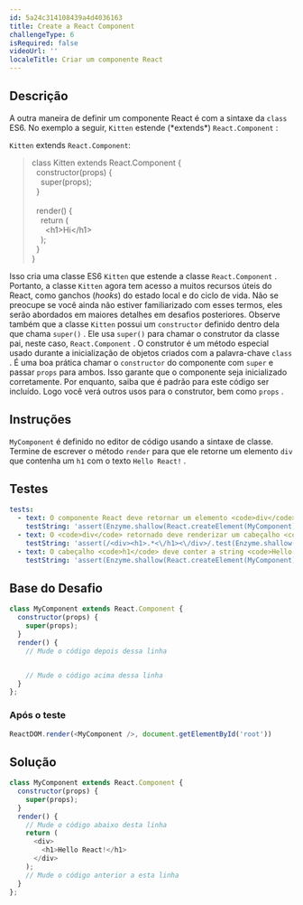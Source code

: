 ```yaml
---
id: 5a24c314108439a4d4036163
title: Create a React Component
challengeType: 6
isRequired: false
videoUrl: ''
localeTitle: Criar um componente React
---
```


## Descrição
<section id="description"> A outra maneira de definir um componente React é com a sintaxe da <code>class</code> ES6. No exemplo a seguir, <code>Kitten</code> estende (*extends*) <code>React.Component</code> : 

<code>Kitten</code> extends <code>React.Component</code>:
<blockquote>class Kitten extends React.Component {<br>&nbsp;&nbsp;constructor(props) {<br>&nbsp;&nbsp;&nbsp;&nbsp;super(props);<br>&nbsp;&nbsp;}<br><br>&nbsp;&nbsp;render() {<br>&nbsp;&nbsp;&nbsp;&nbsp;return (<br>&nbsp;&nbsp;&nbsp;&nbsp;&nbsp;&nbsp;&lt;h1&gt;Hi&lt;/h1&gt;<br>&nbsp;&nbsp;&nbsp;&nbsp;);<br>&nbsp;&nbsp;}<br>}</blockquote>

Isso cria uma classe ES6 <code>Kitten</code> que estende a classe <code>React.Component</code> . Portanto, a classe <code>Kitten</code> agora tem acesso a muitos recursos úteis do React, como ganchos (*hooks*) do estado local e do ciclo de vida. Não se preocupe se você ainda não estiver familiarizado com esses termos, eles serão abordados em maiores detalhes em desafios posteriores. Observe também que a classe <code>Kitten</code> possui um <code>constructor</code> definido dentro dela que chama <code>super()</code> . Ele usa <code>super()</code> para chamar o construtor da classe pai, neste caso, <code>React.Component</code> . O construtor é um método especial usado durante a inicialização de objetos criados com a palavra-chave <code>class</code> . É uma boa prática chamar o <code>constructor</code> do componente com <code>super</code> e passar <code>props</code> para ambos. Isso garante que o componente seja inicializado corretamente. Por enquanto, saiba que é padrão para este código ser incluído. Logo você verá outros usos para o construtor, bem como <code>props</code> . </section>

## Instruções
<section id="instructions"> <code>MyComponent</code> é definido no editor de código usando a sintaxe de classe. Termine de escrever o método <code>render</code> para que ele retorne um elemento <code>div</code> que contenha um <code>h1</code> com o texto <code>Hello React!</code> . </section>

## Testes
<section id='tests'>

```yml
tests:
  - text: O componente React deve retornar um elemento <code>div</code> .
    testString: 'assert(Enzyme.shallow(React.createElement(MyComponent)).type() === "div", "The React component should return a <code>div</code> element.");'
  - text: O <code>div</code> retornado deve renderizar um cabeçalho <code>h1</code> dentro dele.
    testString: 'assert(/<div><h1>.*<\/h1><\/div>/.test(Enzyme.shallow(React.createElement(MyComponent)).html()), "The returned <code>div</code> should render an <code>h1</code> header within it.");'
  - text: O cabeçalho <code>h1</code> deve conter a string <code>Hello React!</code> .
    testString: 'assert(Enzyme.shallow(React.createElement(MyComponent)).html() === "<div><h1>Hello React!</h1></div>", "The <code>h1</code> header should contain the string <code>Hello React!</code>.");'

```

</section>

## Base do Desafio
<section id='challengeSeed'>

<div id='jsx-seed'>

```jsx
class MyComponent extends React.Component {
  constructor(props) {
    super(props);
  }
  render() {
    // Mude o código depois dessa linha


    // Mude o código acima dessa linha
  }
};

```

</div>


### Após o teste
<div id='jsx-teardown'>

```js
ReactDOM.render(<MyComponent />, document.getElementById('root'))
```

</div>

</section>

## Solução
<section id='solution'>


```js
class MyComponent extends React.Component {
  constructor(props) {
    super(props);
  }
  render() {
    // Mude o código abaixo desta linha
    return (
      <div>
        <h1>Hello React!</h1>
      </div>
    );
    // Mude o código anterior a esta linha
  }
};
```
